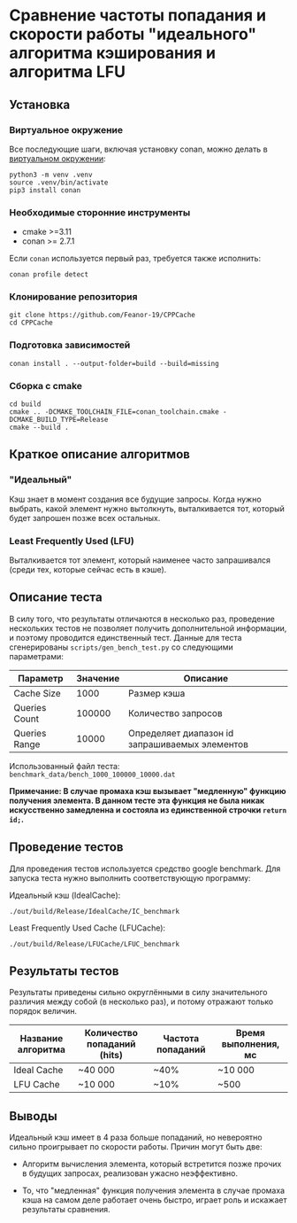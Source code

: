 # Сравнение частоты попадания и скорости работы "идеального" алгоритма кэширования и алгоритма LFU

## Установка

### Виртуальное окружение

Все последующие шаги, включая установку conan, можно делать в [виртуальном окружении](https://docs.python.org/3/library/venv.html):

```
python3 -m venv .venv
source .venv/bin/activate
pip3 install conan
```

### Необходимые сторонние инструменты

- cmake >=3.11
- conan >= 2.7.1

Если `conan` используется первый раз, требуется также исполнить: 
```
conan profile detect
```

### Клонирование репозитория

```
git clone https://github.com/Feanor-19/CPPCache
cd CPPCache
```

### Подготовка зависимостей

```
conan install . --output-folder=build --build=missing
```

### Сборка с cmake

```
cd build
cmake .. -DCMAKE_TOOLCHAIN_FILE=conan_toolchain.cmake -DCMAKE_BUILD_TYPE=Release
cmake --build .
```

## Краткое описание алгоритмов

### "Идеальный"

Кэш знает в момент создания все будущие запросы. Когда нужно выбрать, какой элемент нужно вытолкнуть, выталкивается тот, который будет запрошен позже всех остальных.

### Least Frequently Used (LFU)

Выталкивается тот элемент, который наименее часто запрашивался (среди тех, которые сейчас есть в кэше).

## Описание теста

В силу того, что результаты отличаются в несколько раз, проведение нескольких тестов не позволяет получить дополнительной информации, и поэтому проводится единственный тест. Данные для теста сгенерированы `scripts/gen_bench_test.py` со следующими параметрами:

|Параметр|Значение|Описание|
|-|-|-|
Cache Size    |1000     | Размер кэша           |
Queries Count |100000   | Количество запросов   |
Queries Range |10000    | Определяет диапазон id запрашиваемых элементов |

Использованный файл теста: `benchmark_data/bench_1000_100000_10000.dat`

__Примечание: В случае промаха кэш вызывает "медленную" функцию получения элемента. В данном тесте эта функция не была никак искусственно замедленна и состояла из единственной строчки `return id;`.__

## Проведение тестов

Для проведения тестов используется средство google benchmark. Для запуска теста нужно выполнить соответствующую программу:


Идеальный кэш (IdealCache):
```
./out/build/Release/IdealCache/IC_benchmark
```

Least Frequently Used Cache (LFUCache):
```
./out/build/Release/LFUCache/LFUC_benchmark
```

## Результаты тестов

Результаты приведены сильно округлёнными в силу значительного различия между собой (в несколько раз), и потому отражают только порядок величин.

|Название алгоритма |Количество попаданий (hits)|Частота попаданий  |Время выполнения, мс   |
|-|-|-|-|
Ideal Cache         |~40 000                    |~40%               |~10 000                |
LFU Cache           |~10 000                    |~10%               |~500                   |

## Выводы

Идеальный кэш имеет в 4 раза больше попаданий, но невероятно сильно проигрывает по скорости работы. Причин могут быть две:

- Алгоритм вычисления элемента, который встретится позже прочих в будущих запросах, реализован ужасно неэффективно.

- То, что "медленная" функция получения элемента в случае промаха кэша на самом деле работает очень быстро, играет роль и искажает результаты сравнения. 